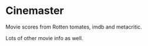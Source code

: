 # Cinemaster

Movie scores from Rotten tomates, imdb and metacritic.

Lots of other movie info as well.
